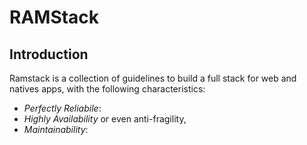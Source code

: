# RAMStack
## Introduction

Ramstack is a collection of guidelines to build a full stack for web and natives apps, with the following characteristics:

 - *Perfectly Reliabile*:
 - *Highly Availability* or even anti-fragility, 
 - *Maintainability*:

<!--stackedit_data:
eyJoaXN0b3J5IjpbMTMyMjc4Mjk5OSwtMjAwNDM0MDU5LC0xOD
c3NTk1Mjc1XX0=
-->